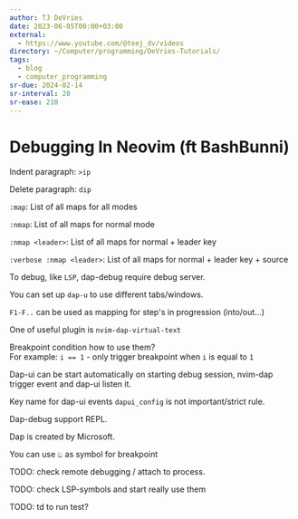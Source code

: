 ```yaml
---
author: TJ DeVries
date: 2023-06-05T00:00+03:00
external:
  - https://www.youtube.com/@teej_dv/videos
directory: ~/Computer/programming/DeVries-Tutorials/
tags:
  - blog
  - computer_programming
sr-due: 2024-02-14
sr-interval: 20
sr-ease: 210
---
```


# Debugging In Neovim (ft BashBunni)

Indent paragraph:<wbr class="f"> `>ip`

Delete paragraph:<wbr class="f"> `dip`

`:map`:<wbr class="f"> List of all maps for all modes

`:nmap`:<wbr class="f"> List of all maps for normal mode

`:nmap <leader>`:<wbr class="f"> List of all maps for normal + leader key

`:verbose :nmap <leader>`:<wbr class="f"> List of all maps for normal + leader key + source

To debug, like `LSP`, dap-debug require debug server.

You can set up `dap-u` to use different tabs/windows.

`F1-F..` can be used as mapping for step's in progression (into/out...)

One of useful plugin is `nvim-dap-virtual-text`

Breakpoint condition how to use them?
<br class="f">
For example: `i == 1` - only trigger breakpoint when `i` is equal to `1`

Dap-ui can be start automatically on starting debug session, nvim-dap trigger
event and dap-ui listen it.

Key name for dap-ui events `dapui_config` is not important/strict rule.

Dap-debug support REPL.

Dap is created by Microsoft.

You can use `ඞ` as symbol for breakpoint

TODO:<wbr class="f"> check remote debugging / attach to process.

TODO:<wbr class="f"> check LSP-symbols and start really use them

TODO:<wbr class="f"> <leader>td to run test?
